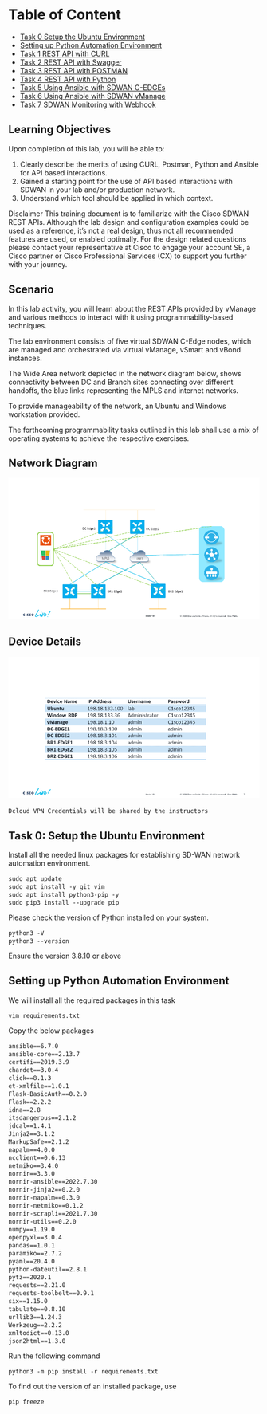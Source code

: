 # Table of Content

* [Task 0 Setup the Ubuntu Environment](#task-0-setup-the-ubuntu-environment)
* [Setting up Python Automation Environment](#setting-up-python-automation-environment)
* [Task 1 REST API with CURL](/Task%201%20Curl/Task1.md)
* [Task 2 REST API with Swagger](/Task%202%20Swagger/Task2.md)
* [Task 3 REST API with POSTMAN](/Task%203%20Postman/Task3.md)
* [Task 4 REST API with Python](/Task%204%20Python/Task4.md)
* [Task 5 Using Ansible with SDWAN C-EDGEs](/Task%205%20Ansible/Task5.md)
* [Task 6 Using Ansible with SDWAN vManage](/Task%206%20Ansible%20SDWAN/Task6.md)
* [Task 7 SDWAN Monitoring with Webhook](/Task%207%20Monitoring/Task7.md)

## Learning Objectives

Upon completion of this lab, you will be able to:

1. Clearly describe the merits of using CURL, Postman, Python and Ansible for API based interactions.
2. Gained a starting point for the use of API based interactions with SDWAN in your lab and/or production network.
3. Understand which tool should be applied in which context.

Disclaimer
This training document is to familiarize with the Cisco SDWAN REST APIs. Although the lab design and configuration examples could be used as a reference, it’s not a real design, thus not all recommended features are used, or enabled optimally. For the design related questions please contact your representative at Cisco to engage your account SE, a Cisco partner or Cisco Professional Services (CX) to support you further with your journey.

## Scenario

In this lab activity, you will learn about the REST APIs provided by vManage and various methods to interact with it using programmability-based techniques.

The lab environment consists of five virtual SDWAN C-Edge nodes, which are managed and orchestrated via virtual vManage, vSmart and vBond instances.

The Wide Area network depicted in the network diagram below, shows connectivity between DC and Branch sites connecting over different handoffs, the blue links representing the MPLS and internet networks.

To provide manageability of the network, an Ubuntu and Windows workstation provided.

The forthcoming programmability tasks outlined in this lab shall use a mix of operating systems to achieve the respective exercises.

## Network Diagram

![postman](images/nd.png)

## Device Details

![postman](images/tb.png)

```Dcloud VPN Credentials will be shared by the instructors```

## Task 0: Setup the Ubuntu Environment

Install all the needed linux packages for establishing SD-WAN network automation environment.

```code
sudo apt update
sudo apt install -y git vim 
sudo apt install python3-pip -y
sudo pip3 install --upgrade pip
```

Please check the version of Python installed on your system.

```code
python3 -V
python3 --version
```

Ensure the version 3.8.10 or above

## Setting up Python Automation Environment

We will install all the required packages in this task

```code
vim requirements.txt 
```

Copy the below packages

```code
ansible==6.7.0
ansible-core==2.13.7
certifi==2019.3.9
chardet==3.0.4
click==8.1.3
et-xmlfile==1.0.1
Flask-BasicAuth==0.2.0
Flask==2.2.2
idna==2.8
itsdangerous==2.1.2
jdcal==1.4.1
Jinja2==3.1.2
MarkupSafe==2.1.2
napalm==4.0.0
ncclient==0.6.13
netmiko==3.4.0
nornir==3.3.0
nornir-ansible==2022.7.30
nornir-jinja2==0.2.0
nornir-napalm==0.3.0
nornir-netmiko==0.1.2
nornir-scrapli==2021.7.30
nornir-utils==0.2.0
numpy==1.19.0
openpyxl==3.0.4
pandas==1.0.1
paramiko==2.7.2
pyaml==20.4.0
python-dateutil==2.8.1
pytz==2020.1
requests==2.21.0
requests-toolbelt==0.9.1
six==1.15.0
tabulate==0.8.10
urllib3==1.24.3
Werkzeug==2.2.2
xmltodict==0.13.0
json2html==1.3.0
```

Run the following command

```code
python3 -m pip install -r requirements.txt
```

To find out the version of an installed package, use

```code
pip freeze
```
